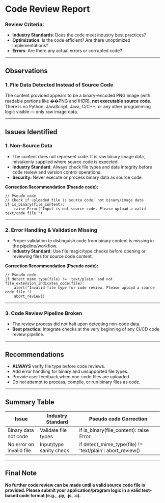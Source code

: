# Code Review Report

### Review Criteria:
- **Industry Standards**: Does the code meet industry best practices?
- **Optimization**: Is the code efficient? Are there unoptimized implementations?
- **Errors**: Are there any actual errors or corrupted code?

---

## Observations

### 1. File Data Detected Instead of Source Code

The content provided appears to be a binary-encoded PNG image (with readable portions like ��PNG and IHDR), **not executable source code**. There is no Python, JavaScript, Java, C/C++, or any other programming logic visible — only raw image data.

---

## Issues Identified

### 1. **Non-Source Data**
   - The content does not represent code. It is raw binary image data, mistakenly supplied where source code is expected.
   - **Industry Standard:** Always check file types and data integrity before code review and version control operations.
   - **Security:** Never execute or process binary data as source code.

**Correction Recommendation (Pseudo code):**
```
// Pseudo code
// Check if uploaded file is source code, not binary/image data
if is_binary(file_content):
    raise Error("Input is not source code. Please upload a valid text/code file.")
```

---

### 2. **Error Handling & Validation Missing**
   - Proper validation to distinguish code from binary content is missing in the pipeline/workflow.
   - **Industry Standard:** Use file magic/type checks before opening or reviewing files for source code content.

**Correction Recommendation (Pseudo code):**
```
// Pseudo code
if detect_mime_type(file) != 'text/plain' and not file_extension_indicates_code(file):
    alert("Invalid file type for code review. Please upload a source code file.")
    abort_review()
```

---

### 3. **Code Review Pipeline Broken**
   - The review process did not halt upon detecting non-code data.
   - **Best practice:** Integrate checks at the very beginning of any CI/CD code review pipeline.

---

## Recommendations

- **ALWAYS** verify file type before code reviews.
- Add error handling for binary and unsupported file types.
- Provide user feedback when non-code files are uploaded.
- Do not attempt to process, compile, or run binary files as code.

---

## Summary Table

| Issue                      | Industry Standard          | Pseudo code Correction                |
|----------------------------|---------------------------|---------------------------------------|
| Binary data not code       | Validate file types        | if is_binary(file_content): raise Error |
| No error on invalid file   | Input/type sanity check    | if detect_mime_type(file) != 'text/plain': abort_review()  |

---

## Final Note

**No further code review can be made until a valid source code file is provided. Please submit your application/program logic in a valid text-based code format (e.g., .py, .js, .c).**